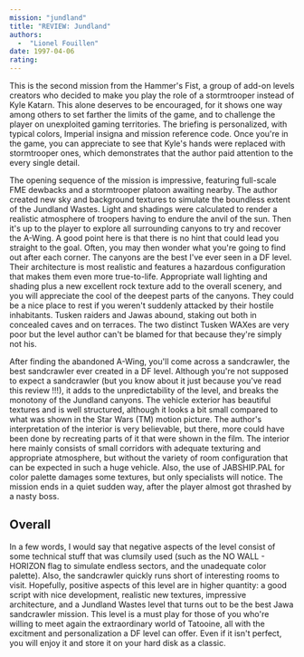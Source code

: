 ```yaml
---
mission: "jundland"
title: "REVIEW: Jundland"
authors: 
  -  "Lionel Fouillen"
date: 1997-04-06
rating:
---
```


This is the second mission from the Hammer's Fist, a group of add-on levels creators who decided to make you play the role of a stormtrooper instead of Kyle Katarn. This alone deserves to be encouraged, for it shows one way among others to set farther the limits of the game, and to challenge the player on unexploited gaming territories. The briefing is personalized, with typical colors, Imperial insigna and mission reference code. Once you're in the game, you can appreciate to see that Kyle's hands were replaced with stormtrooper ones, which demonstrates that the author paid attention to the every single detail.

The opening sequence of the mission is impressive, featuring full-scale FME dewbacks and a stormtrooper platoon awaiting nearby. The author created new sky and background textures to simulate the boundless extent of the Jundland Wastes. Light and shadings were calculated to render a realistic atmosphere of troopers having to endure the anvil of the sun. Then it's up to the player to explore all surrounding canyons to try and recover the A-Wing. A good point here is that there is no hint that could lead you straight to the goal. Often, you may then wonder what you're going to find out after each corner. The canyons are the best I've ever seen in a DF level. Their architecture is most realistic and features a hazardous configuration that makes them even more true-to-life. Appropriate wall lighting and shading plus a new excellent rock texture add to the overall scenery, and you will appreciate the cool of the deepest parts of the canyons. They could be a nice place to rest if you weren't suddenly attacked by their hostile inhabitants. Tusken raiders and Jawas abound, staking out both in concealed caves and on terraces. The two distinct Tusken WAXes are very poor but the level author can't be blamed for that because they're simply not his.

After finding the abandoned A-Wing, you'll come across a sandcrawler, the best sandcrawler ever created in a DF level. Although you're not supposed to expect a sandcrawler (but you know about it just because you've read this review !!!), it adds to the unpredictability of the level, and breaks the monotony of the Jundland canyons. The vehicle exterior has beautiful textures and is well structured, although it looks a bit small compared to what was shown in the Star Wars (TM) motion picture. The author's interpretation of the interior is very believable, but there, more could have been done by recreating parts of it that were shown in the film. The interior here mainly consists of small corridors with adequate texturing and appropriate atmosphere, but without the variety of room configuration that can be expected in such a huge vehicle. Also, the use of JABSHIP.PAL for color palette damages some textures, but only specialists will notice. The mission ends in a quiet sudden way, after the player almost got thrashed by a nasty boss.

## Overall

In a few words, I would say that negative aspects of the level consist of some technical stuff that was clumsily used (such as the NO WALL - HORIZON flag to simulate endless sectors, and the unadequate color palette). Also, the sandcrawler quickly runs short of interesting rooms to visit. Hopefully, positive aspects of this level are in higher quantity: a good script with nice development, realistic new textures, impressive architecture, and a Jundland Wastes level that turns out to be the best Jawa sandcrawler mission. This level is a must play for those of you who're willing to meet again the extraordinary world of Tatooine, all with the excitment and personalization a DF level can offer. Even if it isn't perfect, you will enjoy it and store it on your hard disk as a classic.